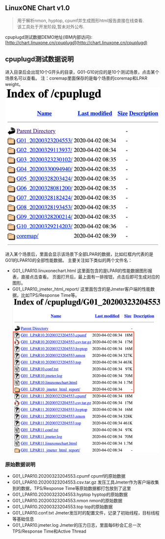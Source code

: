 
## LinuxONE Chart v1.0
> 用于解析nmon, hyptop, cpumf并生成图形html报告直接在线查看.  
> 该工具处于开发阶段,暂未对外公布.  

cpuplugd测试数据DEMO地址(IBM内部访问): [http://chart.linuxone.cn/cpuplugd](http://chart.linuxone.cn/cpuplugd)

## cpuplugd测试数据说明
进入目录后会出现10个G开头的目录，G01-G10对应的是10个测试场景，点击某个场景名可以查看。
注：coremap里面保存的是每个场景的coremap和LPAR weight。
![](index/5DA0DEA9-F0E1-4A90-83F1-784752803D28.png)

进入某个场景后，里面会显示该场景下全部LPAR的数据，比如红框内代表的是G01的LPAR10的全部性能数据。
主要关注如下类似的两个文件名：
* G01_LPAR10.linuxonechart.html
这里面包含的是LPAR的性能数据图形报表，直接点击查看。
页面打开后，最上面有一排按钮，点击后即可生成对应的图形。
* G01_LPAR10_jmeter_html_report/
这里面包含的是Jmeter客户端的性能数据，比如TPS/Response Time等。
![](index/B3B07561-78C4-4807-92BE-CD1C0FFCD5F5.png)

### 原始数据说明
* G01_LPAR10.20200323204553.cpumf
cpumf的原始数据
* G01_LPAR10.20200323204553.csv.tar.gz
发压工具Jmeter作为客户端收集到的数据，TPS/Response Time等原始数据都打包放到了这里
* G01_LPAR10.20200323204553.hyptop
hyptop的原始数据
* G01_LPAR10.20200323204553.nmon
nmon的原始数据
* G01_LPAR10.20200323204553.top
top的原始数据
* G01_LPAR10.conf.txt
Jmeter发压时的配置文件，记录了初始线程，目标线程等基础信息
* G01_LPAR10.jmeter.log
Jmeter的压力日志，里面每6秒会汇总一次TPS/Response Time和Active Thread



